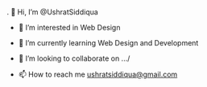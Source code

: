 \
. 👋 Hi, I’m @UshratSiddiqua
- 👀 I’m interested in Web Design
- 🌱 I’m currently learning Web Design and Development
- 💞️ I’m looking to collaborate on .../


- 📫 How to reach me ushratsiddiqua@gmail.com


<!---
UshratSiddiqua/UshratSiddiqua is a ✨ special ✨ repository because its `README.md` (this file) appears on your GitHub profile.
You can click the Preview link to take a look at your changes.
--->
